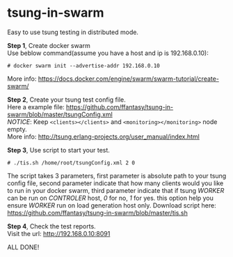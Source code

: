 # tsung-in-swarm

Easy to use tsung testing in distributed mode.

**Step 1**, Create docker swarm  
Use beblow command(assume you have a host and ip is 192.168.0.10):
```Shell
# docker swarm init --advertise-addr 192.168.0.10
```
More info: https://docs.docker.com/engine/swarm/swarm-tutorial/create-swarm/

**Step 2**, Create your tsung test config file.  
Here a example file: https://github.com/ffantasy/tsung-in-swarm/blob/master/tsungConfig.xml      
*NOTICE*: Keep `<clients></clients>` and `<monitoring></monitoring>` node empty.  
More info: http://tsung.erlang-projects.org/user_manual/index.html

**Step 3**, Use script to start your test.  
```Shell
# ./tis.sh /home/root/tsungConfig.xml 2 0
```
The script takes 3 parameters, first parameter is absolute path to your tsung config file, second parameter indicate that how many clients would you like to run in your docker swarm, third parameter indicate that if tsung *WORKER* can be run on *CONTROLER* host, *0* for no, *1* for yes. this option help you ensure *WORKER* run on load generation host only.
Download script here: https://github.com/ffantasy/tsung-in-swarm/blob/master/tis.sh

**Step 4**, Check the test reports.   
Visit the url: http://192.168.0.10:8091

ALL DONE!
